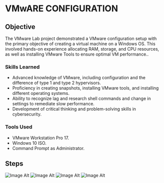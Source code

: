 # VMwARE CONFIGURATION

## Objective

The VMware Lab project demonstrated a VMware configuration setup with the primary objective of creating a virtual machine on a Windows OS. 
This involved hands-on experience allocating RAM, storage, and CPU resources, as well as installing VMware Tools to ensure optimal VM performance..

### Skills Learned

- Advanced knowledge of VMware, including configuration and the difference of type 1 and type 2 hypervisors.
- Proficiency in creating snapshots, installing VMware tools, and installing different operating systems.
- Ability to recognize lag and research shell commands and change in settings to remediate slow performance.
- Development of critical thinking and problem-solving skills in cybersecurity.

### Tools Used


- VMware Workstation Pro 17.
- Windows 10 ISO.
- Command Prompt as Administrator.

## Steps
![Image Alt](https://github.com/PrivSecLabs/VmWareLab/blob/main/REF%201%20VM.png?raw=true)
![Image Alt](https://github.com/PrivSecLabs/VmWareLab/blob/main/REF%202%20VM.png?raw=true)
![Image Alt](https://github.com/PrivSecLabs/VmWareLab/blob/main/REF%203%20VM.png?raw=true)
![Image Alt](https://github.com/PrivSecLabs/VmWareLab/blob/main/REF%204%20VM.png?raw=true)
